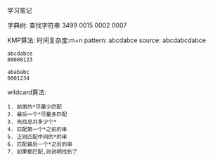 学习笔记

字典树:
    查找字符串
    3499
    0015
    0002
    0007

KMP算法:
    时间复杂度:m+n
    pattern: abcdabce
    source: abcdabcdabce

    abcdabce
    00000123

    abababc
    0001234

wildcard算法:

    1. 前面的*尽量少匹配
    2. 最后一个*尽量多匹配
    3. 先找总共多少个*
    4. 匹配第一个*之前的串
    5. 正则匹配中间的*的串
    6. 匹配最后一个*之后的串
    7. 如果都匹配,则说明找到了




